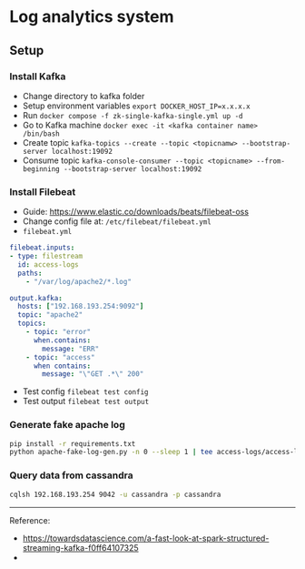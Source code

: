 # Log analytics system

## Setup

### Install Kafka

- Change directory to kafka folder
- Setup environment variables `export DOCKER_HOST_IP=x.x.x.x`
- Run `docker compose -f zk-single-kafka-single.yml up -d`
- Go to Kafka machine `docker exec -it <kafka container name> /bin/bash`
- Create topic `kafka-topics --create --topic <topicnamw> --bootstrap-server localhost:19092`
- Consume topic `kafka-console-consumer --topic <topicname> --from-beginning --bootstrap-server localhost:19092`


### Install Filebeat

- Guide: https://www.elastic.co/downloads/beats/filebeat-oss
- Change config file at: `/etc/filebeat/filebeat.yml`
- `filebeat.yml`

```yml
filebeat.inputs:
- type: filestream
  id: access-logs
  paths:
    - "/var/log/apache2/*.log"

output.kafka:
  hosts: ["192.168.193.254:9092"]
  topic: "apache2"
  topics:
    - topic: "error"
      when.contains:
        message: "ERR"
    - topic: "access"
      when contains:
        message: "\"GET .*\" 200"
```
- Test config `filebeat test config`
- Test output `filebeat test output`
  
### Generate fake apache log

```bash
pip install -r requirements.txt
python apache-fake-log-gen.py -n 0 --sleep 1 | tee access-logs/access-logs_$(date +%s).log
```

### Query data from cassandra

```bash
cqlsh 192.168.193.254 9042 -u cassandra -p cassandra
```

---
Reference:
- https://towardsdatascience.com/a-fast-look-at-spark-structured-streaming-kafka-f0ff64107325
- 
